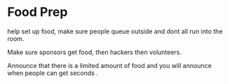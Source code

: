# Food Prep

help set up food, make sure people queue outside and dont all run into the room.

Make sure sponsors get food, then hackers then volunteers. 

Announce that there is a limited amount of food and you will announce when people can get seconds .


